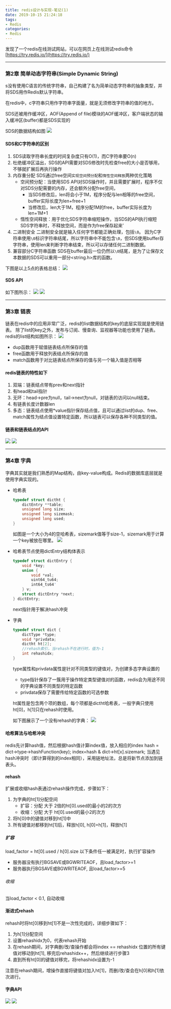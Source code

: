 ```yaml
---
title: redis设计与实现-笔记(1)
date: 2019-10-15 21:24:18
tags:
- Redis
categories:
- Redis
---
```


发现了一个redis在线测试网站，可以在网页上在线测试redis命令
[https://try.redis.io/](https://try.redis.io/)

---

### 第2章 简单动态字符串(Simple Dynamic String)

s没有使用C语言的传统字符串，自己构建了名为简单动态字符串的抽象类型，并将SDS用作Redis默认字符串。

在redis中，c字符串只用作字符串字面量，就是无须修改字符串的值的地方。

SDS还被用作缓冲区，AOF(Append of file)模块的AOF缓冲区，客户端状态的输入缓冲区(buffer)都是SDS实现的

SDS的数据结构如图
![](https://hedgehog-img.pek3b.qingstor.com/SDS_201910160001.png)

#### SDS和C字符串的区别
1. SDS读取字符串长度的时间复杂度只有O(1)，而C字符串要O(n)
2. 杜绝缓冲区溢出，SDS的API需要对SDS修改时先检查free的大小是否够用，不够就扩展后再执行操作
3. 内存重分配
    SDS通过free空间`实现空间预分配`和`惰性空间释放`两种优化策略
    * 空间预分配：当使用SDS API对SDS操作时，并且需要扩展时，程序不仅对SDS分配需要的内存，还会额外分配free空间， 
        * 当SDS修改后，len将会小于1M，程序分配与len相等的free空间，buffer实际长度为len+free+1
        * 当修改后，len大于1M，程序分配1M的free，buffer实际长度为len+1M+1
    * 惰性空间释放：用于优化SDS字符串缩短操作，当SDS的API执行缩短SDS字符串时，不释放空间，而是作为free保存起来’
4. 二进制安全
    二进制安全就是输入任何字节都能正确处理，包括`\0`。
    因为C字符串使用`\0`标识字符串结尾，所以字符串中不能包含`\0`，但SDS使用buffer存字符串，使用len来判断字符串结束，所以可以存储任何二进制数据。
5. 兼容部分C字符串函数
    SDS在buffer最后一位仍然以`\0`结尾，是为了让保存文本数据的SDS可以重用一部分<string.h>库的函数。

下图是以上5点的表格总结：
![](https://hedgehog-img.pek3b.qingstor.com/difference_between_C_String_and_SDS_201910162242.png)

#### SDS API
如下图所示：
![](https://hedgehog-img.pek3b.qingstor.com/SDS_API_1_201910162333.png)
![](https://hedgehog-img.pek3b.qingstor.com/SDS_API_2_201910162336.png)

---

### 第3章 链表
链表在redis中的应用非常广泛，redis的list数据结构的key的底层实现就是使用链表。
除了list的key之外，发布与订阅、慢查询、监视器等功能也使用了链表。
redis的list结构如图所示：
![](https://hedgehog-img.pek3b.qingstor.com/list_structure.png)
* dup函数用于赋值链表结点所保存的值
* free函数用于释放列表结点所保存的值
* match函数用于对比链表结点所保存的值与另一个输入值是否相等

#### redis链表的特性如下
1. 双端：链表结点带有prev和next指针
2. 有head和tail指针
3. 无环：head->pre为null，tail->next为null，对链表的访问以null结束。
4. 有链表长度计数器len
5. 多态：链表结点使用*value指针保存结点值，且可以通过list的dup、free、match属性为结点值设置特定函数，所以链表可以保存各种不同类型的值。

#### 链表和链表结点的API
![](https://hedgehog-img.pek3b.qingstor.com/list_api_1_201910172200.png)
![](https://hedgehog-img.pek3b.qingstor.com/list_api_2_201910172201.png)

---
### 第4章 字典
字典其实就是我们熟悉的Map结构，由key-value构成。Redis的数据库底层就是使用字典实现的。
* 哈希表
    ```C
    typedef struct dictht {
        dictEntry **table;
        unsigned long size;
        unsigned long sizemask;
        unsigned long used;
    }
    ```
    如图是一个大小为4的空哈希表，sizemark值等于size-1，sizemark用于计算一个key被放在哪里。
    ![](https://hedgehog-img.pek3b.qingstor.com/empty_hash_201910172221.png)


* 哈希表节点使用dictEntry结构体表示
    ```C
    typedef struct dictEntry {
        void *key;
        union {
            void *val;
            uint64_tu64;
            int64_ts64'
        } v;
        struct dictEntry *next;
    } dictEntry;
    ```
    next指针用于解决hash冲突
* 字典
    ```C
    typedef struct dict {
        dictType *type;
        void *privdata;
        dictht ht[2];
        //rehash索引，当rehash不在进行时，值为-1
        int rehashidx;
    }
    ```
    type属性和privdata属性是针对不同类型的键值对，为创建多态字典设置的
    * type指针保存了一簇用于操作特定类型键值对的函数，redis会为用途不同的字典设置不同类型的特定函数
    * privdata保存了需要传给特定函数的可选参数

    ht属性是包含两个项的数组，每个项都是dictht哈希表，一般字典只使用ht[0]，h[1]只在rehash时使用。

    如下图展示了一个没有rehash的字典：
    ![](https://hedgehog-img.pek3b.qingstor.com/normal_dict_201910172324.png)

#### 哈希算法与哈希冲突
redis先计算hash值，然后根据hash值计算index值，放入相应的index
hash = dict->type->hashFunction(key);
index=hash & dict->ht[x].sizemark;
当遇见hash冲突时（即计算得到的index相同），采用链地址法，总是将新节点添加到链表头。

#### rehash
扩展或收缩hash表通过rehash操作完成，步骤如下：
1. 为字典的ht[1]分配空间
    * 扩容：分配 大于 2倍的ht[0].used的最小的2的次方
    * 收缩：分配 大于 ht[0].used的最小2的次方
2. 将h[0]中的键值对移到ht[1]中
3. 所有键值对都移到ht[1]后，释放h[0], h[0]=h[1]，释放h[1]

##### 扩容
load_factor = ht[0].used / h[0].size
以下条件任一被满足时，执行扩容操作
* 服务器没有执行BGSAVE或BGWRITEAOF，且load_factor>=1
* 服务器执行BGSAVE或BGWRITEAOF, 且load_factor>=5

###### 收缩
当load_factor < 0.1, 自动收缩

#### 渐进式rehash
rehash时将ht[0]移到ht[1]不是一次性完成的，详细步骤如下：
1. 为h[1]分配空间
2. 设置rehashidx为0，代表rehash开始
3. 在rehash期间，对字典删/改/查操作都会将index == rehashidx 位置的所有键值对移动到ht[1], 移完后rehashidx++，然后继续进行步骤3
4. 直到所有ht[0]的键值对移完，将rehashidx设置为-1

注意在rehash期间，增操作直接将键值对加入ht[1]，而删/改/查会在h[0]和h[1]依次进行。

#### 字典API
![](https://hedgehog-img.pek3b.qingstor.com/dict_api_1_201910180035.png)
![](https://hedgehog-img.pek3b.qingstor.com/dist_api_2_201910180036.png)